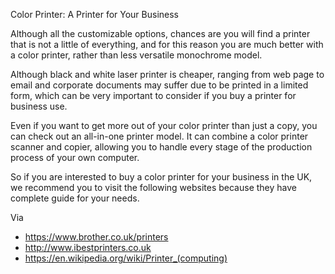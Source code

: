 Color Printer: A Printer for Your Business

Although all the customizable options, chances are you will find a printer that is not a little of everything, and for this reason you are much better with a color printer, rather than less versatile monochrome model. 

Although black and white laser printer is cheaper, ranging from web page to email and corporate documents may suffer due to be printed in a limited form, which can be very important to consider if you buy a printer for business use.

Even if you want to get more out of your color printer than just a copy, you can check out an all-in-one printer model. It can combine a color printer scanner and copier, allowing you to handle every stage of the production process of your own computer.

So if you are interested to buy a color printer for your business in the UK, we recommend you to visit the following websites because they have complete guide for your needs.

Via 

- https://www.brother.co.uk/printers
- http://www.ibestprinters.co.uk
- https://en.wikipedia.org/wiki/Printer_(computing)
